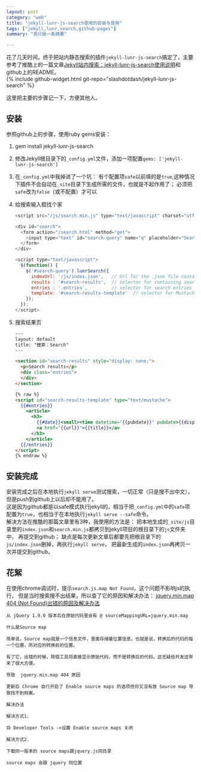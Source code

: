 ```yaml
---
layout: post
category: "web"
title: "jekyll-lunr-js-search使用的安装与使用"
tags: ["jekyll,lunr,search,github-pages"]
summary: "我只是一条摘要"

---
```


花了几天时间，终于把站内静态搜索的插件`jekyll-lunr-js-search`搞定了，主要参考了推酷上的一篇文章[Jekyll站内搜索：jekyll-lunr-js-search使用说明](http://www.tuicool.com/articles/6vA36f6)和github上的README。  
{% include github-widget.html git-repo="slashdotdash/jekyll-lunr-js-search" %}

这里把主要的步骤记一下，方便其他人。

## 安装
参照github上的步骤，使用ruby gems安装：

1. gem install jekyll-lunr-js-search
2. 修改Jekyll根目录下的`_config.yml`文件，添加一项配置`gems: ['jekyll-lunr-js-search']`
3. 在`_config.yml`中我掉进了一个坑：
    有个配置项`safe`以前填的是`true`,这种情况下插件不会自动在`_site`目录下生成所需的文件，也就是不起作用了；
    必须把`safe`改为`false`（或不配置）才可以
4. 给搜索输入框找个家  

    ```js
    <script src="/js/search.min.js" type="text/javascript" charset="utf-8"></script>

    <div id="search">
      <form action="/search.html" method="get">
        <input type="text" id="search-query" name="q" placeholder="Search" autocomplete="off">
      </form>
    </div>

    <script type="text/javascript">
      $(function() {
        $('#search-query').lunrSearch({
          indexUrl: '/js/index.json',   // Url for the .json file containing search index data
          results : '#search-results',  // selector for containing search results element
          entries : '.entries',         // selector for search entries containing element (contained within results above)
          template: '#search-results-template'  // selector for Mustache.js template
        });
      });
    </script>
    ```
5. 搜索结果页

    ```html
    ---
    layout: default
    title: "搜索：Search"
    ---

    <section id="search-results" style="display: none;">
      <p>Search results</p>
      <div class="entries">
      </div>
    </section>

    {% raw %}
    <script id="search-results-template" type="text/mustache">
      {{#entries}}
        <article>
          <h3>
            {{#date}}<small><time datetime="{{pubdate}}" pubdate>{{displaydate}}</time></small>{{/date}}
            <a href="{{url}}">{{title}}</a>
          </h3>
        </article>
      {{/entries}}
    </script>
    {% endraw %}
    ```

## 安装完成
安装完成之后在本地执行`jekyll serve`测试搜索，一切正常（只是搜不出中文），但是push到github上以后却不能用了。  
这是因为github都是以safe模式执行jekyll的，相当于把`_config.yml`中的`safe`项配置为`true`，也相当于在本地执行`jekyll serve --safe`命令。  
解决方法在推酷的那篇文章里有3种，我使用的方法是：
    把本地生成的`_site/js`目录里的`index.json`和`search.min.js`都拷贝到jekyll项目的根目录下的`js`文件夹中，
    再提交到github；
    缺点是每次更新文章后都要先把根目录下的`js/index.json`删掉，再执行`jekyll serve`，
    把最新生成的`index.json`再拷贝一次并提交到github。

## 花絮
在使用chrome调试时，提示`search.js.map Not Found`，这个问题不影响js的执行，
但是当时搜索搜不出结果，所以查了它的原因和解决办法：
[jquery.min.map 404 (Not Found)出错的原因及解决办法](http://nonfu.me/p/8113.html)

    从 jQuery 1.9.0 版本后在原始代码里会有 @ sourceMappingURL=jquery.min.map

    什么是Source map

    简单说，Source map就是一个信息文件，里面存储着位置信息。也就是说，转换后的代码的每一个位置，所对应的转换前的位置。

    有了它，出错的时候，除错工具将直接显示原始代码，而不是转换后的代码。这无疑给开发这带来了很大方便。

    导致  jquery.min.map 404 原因

    更新后 Chrome 自行开启了 Enable source maps 的选项但你又沒有放 Source map 导致找不到档案。

    解决办法

    解決方式1.

    将 Developer Tools ->设置 Enable source maps 关闭

    解決方式2.

    下载同一版本的 source maps跟jquery.js同目录

    source maps 会跟 jquery 同位置
